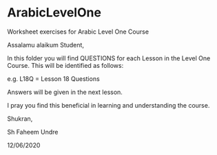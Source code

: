 # ArabicLevelOne
Worksheet exercises for Arabic Level One Course

Assalamu alaikum Student,

In this folder you will find QUESTIONS for each Lesson in the Level One Course.
This will be identified as follows:


e.g. L18Q = Lesson 18 Questions


Answers will be given in the next lesson.


I pray you find this beneficial in learning and understanding the course.


Shukran,

Sh Faheem Undre

12/06/2020
